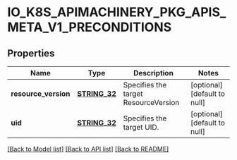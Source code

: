 # IO_K8S_APIMACHINERY_PKG_APIS_META_V1_PRECONDITIONS

## Properties
Name | Type | Description | Notes
------------ | ------------- | ------------- | -------------
**resource_version** | [**STRING_32**](STRING_32.md) | Specifies the target ResourceVersion | [optional] [default to null]
**uid** | [**STRING_32**](STRING_32.md) | Specifies the target UID. | [optional] [default to null]

[[Back to Model list]](../README.md#documentation-for-models) [[Back to API list]](../README.md#documentation-for-api-endpoints) [[Back to README]](../README.md)


